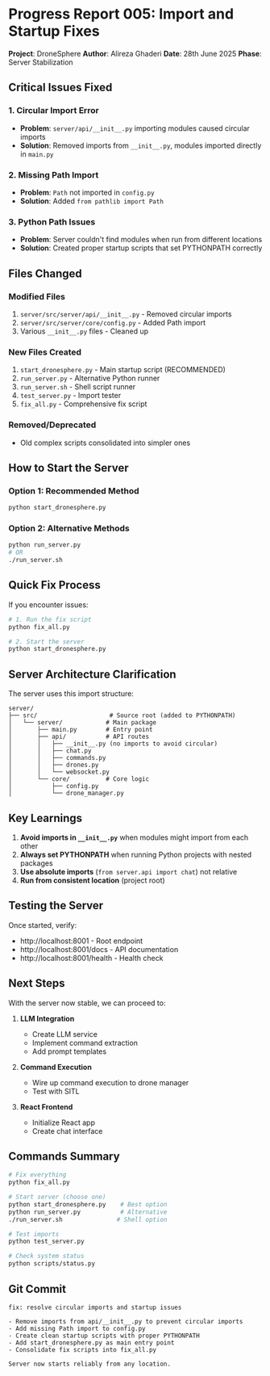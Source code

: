 # Progress Report 005: Import and Startup Fixes

**Project**: DroneSphere
**Author**: Alireza Ghaderi
**Date**: 28th June 2025
**Phase**: Server Stabilization

## Critical Issues Fixed

### 1. Circular Import Error
- **Problem**: `server/api/__init__.py` importing modules caused circular imports
- **Solution**: Removed imports from `__init__.py`, modules imported directly in `main.py`

### 2. Missing Path Import
- **Problem**: `Path` not imported in `config.py`
- **Solution**: Added `from pathlib import Path`

### 3. Python Path Issues
- **Problem**: Server couldn't find modules when run from different locations
- **Solution**: Created proper startup scripts that set PYTHONPATH correctly

## Files Changed

### Modified Files
1. `server/src/server/api/__init__.py` - Removed circular imports
2. `server/src/server/core/config.py` - Added Path import
3. Various `__init__.py` files - Cleaned up

### New Files Created
1. `start_dronesphere.py` - Main startup script (RECOMMENDED)
2. `run_server.py` - Alternative Python runner
3. `run_server.sh` - Shell script runner
4. `test_server.py` - Import tester
5. `fix_all.py` - Comprehensive fix script

### Removed/Deprecated
- Old complex scripts consolidated into simpler ones

## How to Start the Server

### Option 1: Recommended Method
```bash
python start_dronesphere.py
```

### Option 2: Alternative Methods
```bash
python run_server.py
# OR
./run_server.sh
```

## Quick Fix Process

If you encounter issues:
```bash
# 1. Run the fix script
python fix_all.py

# 2. Start the server
python start_dronesphere.py
```

## Server Architecture Clarification

The server uses this import structure:
```
server/
├── src/                    # Source root (added to PYTHONPATH)
│   └── server/            # Main package
│       ├── main.py        # Entry point
│       ├── api/           # API routes
│       │   ├── __init__.py (no imports to avoid circular)
│       │   ├── chat.py
│       │   ├── commands.py
│       │   ├── drones.py
│       │   └── websocket.py
│       └── core/          # Core logic
│           ├── config.py
│           └── drone_manager.py
```

## Key Learnings

1. **Avoid imports in `__init__.py`** when modules might import from each other
2. **Always set PYTHONPATH** when running Python projects with nested packages
3. **Use absolute imports** (`from server.api import chat`) not relative
4. **Run from consistent location** (project root)

## Testing the Server

Once started, verify:
- http://localhost:8001 - Root endpoint
- http://localhost:8001/docs - API documentation
- http://localhost:8001/health - Health check

## Next Steps

With the server now stable, we can proceed to:

1. **LLM Integration**
   - Create LLM service
   - Implement command extraction
   - Add prompt templates

2. **Command Execution**
   - Wire up command execution to drone manager
   - Test with SITL

3. **React Frontend**
   - Initialize React app
   - Create chat interface

## Commands Summary

```bash
# Fix everything
python fix_all.py

# Start server (choose one)
python start_dronesphere.py    # Best option
python run_server.py           # Alternative
./run_server.sh               # Shell option

# Test imports
python test_server.py

# Check system status
python scripts/status.py
```

## Git Commit
```
fix: resolve circular imports and startup issues

- Remove imports from api/__init__.py to prevent circular imports
- Add missing Path import to config.py
- Create clean startup scripts with proper PYTHONPATH
- Add start_dronesphere.py as main entry point
- Consolidate fix scripts into fix_all.py

Server now starts reliably from any location.
```
